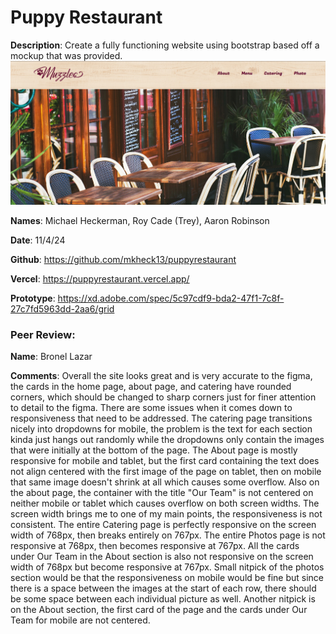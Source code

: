 # Puppy Restaurant

**Description**: Create a fully functioning website using bootstrap based off a mockup that was provided.
![Design preview for the Puppy Restaurant Website](/assets/Screenshot.png)

**Names**: Michael Heckerman, Roy Cade (Trey), Aaron Robinson

**Date**: 11/4/24

**Github**: https://github.com/mkheck13/puppyrestaurant

**Vercel**: https://puppyrestaurant.vercel.app/

**Prototype**: https://xd.adobe.com/spec/5c97cdf9-bda2-47f1-7c8f-27c7fd5963dd-2aa6/grid

### Peer Review:
**Name**: Bronel Lazar

**Comments**: Overall the site looks great and is very accurate to the figma, the cards in the home page, about page, and catering have rounded corners, which should be changed to sharp corners just for finer attention to detail to the figma. There are some issues when it comes down to responsiveness that need to be addressed. The catering page transitions nicely into dropdowns for mobile, the problem is the text for each section kinda just hangs out randomly while the dropdowns only contain the images that were initially at the bottom of the page. The About page is mostly responsive for mobile and tablet, but the first card containing the text does not align centered with the first image of the page on tablet, then on mobile that same image doesn't shrink at all which causes some overflow. Also on the about page, the container with the title "Our Team" is not centered on neither mobile or tablet which causes overflow on both screen widths.  The screen width brings me to one of my main points, the responsiveness is not consistent. The entire Catering page is perfectly responsive on the screen width of 768px, then breaks entirely on 767px. The entire Photos page is not responsive at 768px, then becomes responsive at 767px. All the cards under Our Team in the About section is also not responsive on the screen width of 768px but become responsive at 767px. Small nitpick of the photos section would be that the responsiveness on mobile would be fine but since there is a space between the images at the start of each row, there should be some space between each individual picture as well. Another nitpick is on the About section, the first card of the page and the cards under Our Team for mobile are not centered.

